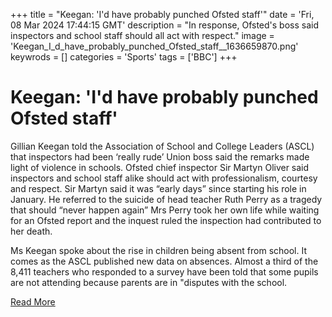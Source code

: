 +++
title = "Keegan: 'I'd have probably punched Ofsted staff'"
date = 'Fri, 08 Mar 2024 17:44:15 GMT'
description = "In response, Ofsted's boss said inspectors and school staff should all act with respect."
image = 'Keegan_I_d_have_probably_punched_Ofsted_staff__1636659870.png'
keywrods =  []
categories = 'Sports'
tags = ['BBC']
+++

# Keegan: 'I'd have probably punched Ofsted staff'

Gillian Keegan told the Association of School and College Leaders (ASCL) that inspectors had been ‘really rude’ Union boss said the remarks made light of violence in schools.
Ofsted chief inspector Sir Martyn Oliver said inspectors and school staff alike should act with professionalism, courtesy and respect.
Sir Martyn said it was “early days” since starting his role in January.
He referred to the suicide of head teacher Ruth Perry as a tragedy that should “never happen again” Mrs Perry took her own life while waiting for an Ofsted report and the inquest ruled the inspection had contributed to her death.

Ms Keegan spoke about the rise in children being absent from school.
It comes as the ASCL published new data on absences.
Almost a third of the 8,411 teachers who responded to a survey have been told that some pupils are not attending because parents are in <bb>"disputes with the school.


[Read More](https://www.bbc.com/news/articles/cyezpgwn833o)
